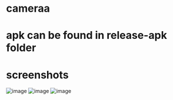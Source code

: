 # cameraa
# apk can be found in release-apk folder
# screenshots
![image](https://user-images.githubusercontent.com/74180772/220734242-2bac7d8e-0053-4b1b-bdc1-fa7e5517d999.png)
![image](https://user-images.githubusercontent.com/74180772/220734303-5846be55-5392-4a54-b7f9-77bdbfa01a07.png)
![image](https://user-images.githubusercontent.com/74180772/220734385-bc0685d1-e2e3-4ea0-a562-391f5df4d131.png)


